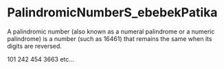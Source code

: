 # PalindromicNumberS_ebebekPatika
A palindromic number
(also known as a numeral palindrome or a numeric palindrome)
is a number (such as 16461) that remains the same when its digits are reversed.

101
242
454
3663
etc...
